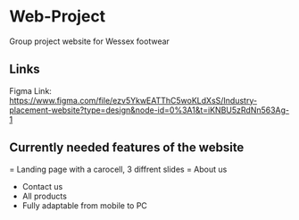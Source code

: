 # Web-Project
Group project website for Wessex footwear

## Links
Figma Link: https://www.figma.com/file/ezv5YkwEATThC5woKLdXsS/Industry-placement-website?type=design&node-id=0%3A1&t=iKNBU5zRdNn563Ag-1

## Currently needed features of the website
= Landing page with a carocell, 3 diffrent slides
= About us
- Contact us
- All products
- Fully adaptable from mobile to PC
